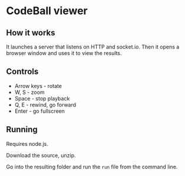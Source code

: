 # CodeBall viewer

## How it works

It launches a server that listens on HTTP and socket.io. Then it opens a browser window and uses it to view the results.

## Controls

* Arrow keys - rotate
* W, S - zoom
* Space - stop playback
* Q, E - rewind, go forward
* Enter - go fullscreen

## Running

Requires node.js.

Download the source, unzip.

Go into the resulting folder and run the `run` file from the command line.